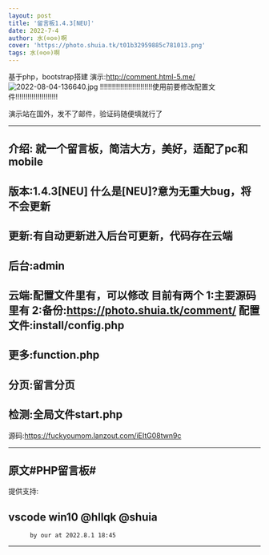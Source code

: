 ```yaml
--- 
layout: post 
title: '留言板1.4.3[NEU]' 
date: 2022-7-4 
author: 水(⊙o⊙)啊 
cover: 'https://photo.shuia.tk/t01b32959885c781013.png' 
tags: 水(⊙o⊙)啊 
---
```


基于php，bootstrap搭建
演示:http://comment.html-5.me/
![2022-08-04-136640.jpg](http://www.shui.tk/assets/2022-08-04-136640.jpg)
!!!!!!!!!!!!!!!!!!!!!!!!!!使用前要修改配置文件!!!!!!!!!!!!!!!!!!!!!

演示站在国外，发不了邮件，验证码随便填就行了

------------------------------------------------------------------------------------
介绍:
就一个留言板，简洁大方，美好，适配了pc和mobile
------------------------------------------------------------------------------------
版本:1.4.3[NEU]
什么是[NEU]?意为无重大bug，将不会更新
------------------------------------------------------------------------------------
更新:有自动更新进入后台可更新，代码存在云端
------------------------------------------------------------------------------------
后台:admin
------------------------------------------------------------------------------------
云端:配置文件里有，可以修改
目前有两个
1:主要源码里有
2:备份:https://photo.shuia.tk/comment/
配置文件:install/config.php
------------------------------------------------------------------------------------
更多:function.php
------------------------------------------------------------------------------------
分页:留言分页
------------------------------------------------------------------------------------
检测:全局文件start.php
------------------------------------------------------------------------------------

源码:https://fuckyoumom.lanzout.com/iEItG08twn9c

------------------------------------------------------------------------------------
原文#PHP留言板#
------------------------------------------------------------------------------------
提供支持:

vscode
win10
@hllqk
@shuia
------------------------------------------------------------------------------------
          by our at 2022.8.1 18:45
------------------------------------------------------------------------------------------------------------------------------------------------------------------------------------------------------------------------------------------------------------------------------------------------------------------------------------------------------------------------------------------------------------------------------------------------------------------------------------------------------------------------
